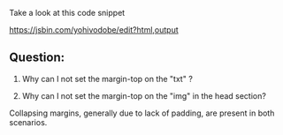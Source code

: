 Take a look at this code snippet

https://jsbin.com/yohivodobe/edit?html,output

## Question: 

1. Why can I not set the margin-top on the "txt" ? 

1. Why can I not set the margin-top on the "img" in the head section?


Collapsing margins, generally due to lack of padding, are present in both scenarios.
